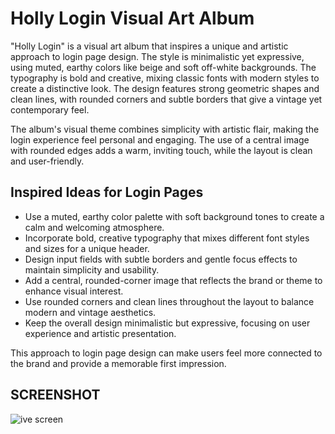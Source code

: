 # Holly Login Visual Art Album

"Holly Login" is a visual art album that inspires a unique and artistic approach to login page design. The style is minimalistic yet expressive, using muted, earthy colors like beige and soft off-white backgrounds. The typography is bold and creative, mixing classic fonts with modern styles to create a distinctive look. The design features strong geometric shapes and clean lines, with rounded corners and subtle borders that give a vintage yet contemporary feel.

The album's visual theme combines simplicity with artistic flair, making the login experience feel personal and engaging. The use of a central image with rounded edges adds a warm, inviting touch, while the layout is clean and user-friendly.

## Inspired Ideas for Login Pages

- Use a muted, earthy color palette with soft background tones to create a calm and welcoming atmosphere.
- Incorporate bold, creative typography that mixes different font styles and sizes for a unique header.
- Design input fields with subtle borders and gentle focus effects to maintain simplicity and usability.
- Add a central, rounded-corner image that reflects the brand or theme to enhance visual interest.
- Use rounded corners and clean lines throughout the layout to balance modern and vintage aesthetics.
- Keep the overall design minimalistic but expressive, focusing on user experience and artistic presentation.

This approach to login page design can make users feel more connected to the brand and provide a memorable first impression.

## SCREENSHOT
![ive screen](https://pin.it/5NMzRjEQr)

